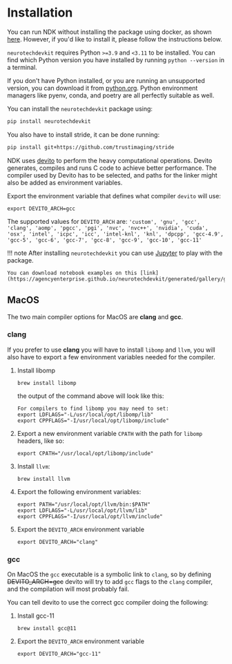 # Installation

You can run NDK without installing the package using docker, as shown [here](../index.md#running). However, if you'd like to install it, please follow the instructions below.

`neurotechdevkit` requires Python `>=3.9` and `<3.11` to be installed. You can find which Python version you have installed by running `python --version` in a terminal.

If you don't have Python installed, or you are running an unsupported version, you can download it from [python.org](https://www.python.org/downloads/). Python environment managers like pyenv, conda, and poetry are all perfectly suitable as well.

You can install the `neurotechdevkit` package using:

```bash
pip install neurotechdevkit
```

You also have to install stride, it can be done running:

```bash
pip install git+https://github.com/trustimaging/stride
```


NDK uses [devito](https://www.devitoproject.org/devito/) to perform the heavy computational operations. Devito generates, compiles and runs C code to achieve better performance.
The compiler used by Devito has to be selected, and paths for the linker might also be added as environment variables.

Export the environment variable that defines what compiler `devito` will use:

```
export DEVITO_ARCH=gcc
```

The supported values for `DEVITO_ARCH` are: `'custom', 'gnu', 'gcc', 'clang', 'aomp', 'pgcc', 'pgi', 'nvc', 'nvc++', 'nvidia', 'cuda', 'osx', 'intel', 'icpc', 'icc', 'intel-knl', 'knl', 'dpcpp', 'gcc-4.9', 'gcc-5', 'gcc-6', 'gcc-7', 'gcc-8', 'gcc-9', 'gcc-10', 'gcc-11'`


!!! note
    After installing `neurotechdevkit` you can use [Jupyter](https://jupyterlab.readthedocs.io/en/stable/) to play with the package.

    You can download notebook examples on this [link](https://agencyenterprise.github.io/neurotechdevkit/generated/gallery/gallery_jupyter.zip).

## MacOS

The two main compiler options for MacOS are **clang** and **gcc**.

### clang

If you prefer to use **clang** you will have to install `libomp` and `llvm`, you will also have to export a few environment variables needed for the compiler.

1. Install libomp

    ```
    brew install libomp
    ```

    the output of the command above will look like this:

    ```
    For compilers to find libomp you may need to set:
    export LDFLAGS="-L/usr/local/opt/libomp/lib"
    export CPPFLAGS="-I/usr/local/opt/libomp/include"
    ```


1. Export a new environment variable `CPATH` with the path for `libomp` headers, like so:

    ```
    export CPATH="/usr/local/opt/libomp/include"
    ```

1. Install `llvm`:

    ```
    brew install llvm
    ```

1. Export the following environment variables:

    ```
    export PATH="/usr/local/opt/llvm/bin:$PATH"
    export LDFLAGS="-L/usr/local/opt/llvm/lib"
    export CPPFLAGS="-I/usr/local/opt/llvm/include"
    ```

1. Export the `DEVITO_ARCH` environment variable

    ```
    export DEVITO_ARCH="clang"
    ```

### gcc

On MacOS the `gcc` executable is a symbolic link to `clang`, so by defining ~~DEVITO_ARCH=gcc~~ devito will try to add `gcc` flags to the `clang` compiler, and the compilation will most probably fail.

You can tell devito to use the correct gcc compiler doing the following:

1. Install gcc-11

    ```
    brew install gcc@11
    ```

1. Export the `DEVITO_ARCH` environment variable

    ```
    export DEVITO_ARCH="gcc-11"
    ```
